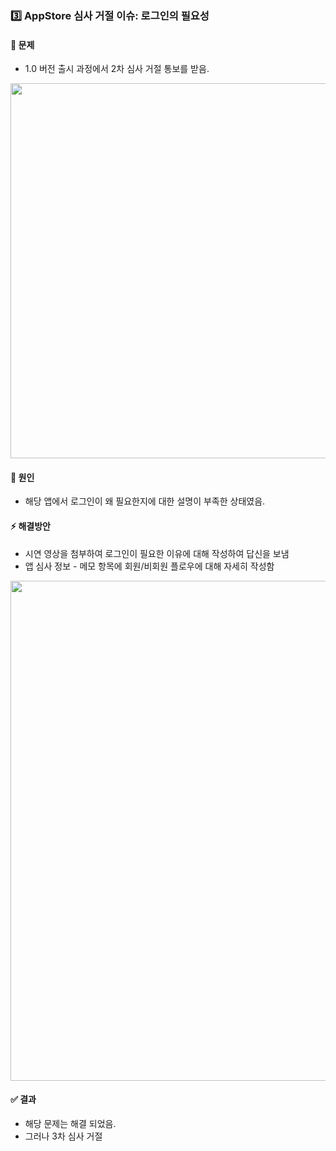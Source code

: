 ### 3️⃣ AppStore 심사 거절 이슈: 로그인의 필요성
#### 📝 문제
- 1.0 버전 출시 과정에서 2차 심사 거절 통보를 받음.

<img width="600" src="https://github.com/user-attachments/assets/91f3ec4c-f675-4933-bf70-17a32bd1ab96">
    
#### 🎯 원인
- 해당 앱에서 로그인이 왜 필요한지에 대한 설명이 부족한 상태였음.

#### ⚡️ 해결방안
- 시연 영상을 첨부하여 로그인이 필요한 이유에 대해 작성하여 답신을 보냄
- 앱 심사 정보 - 메모 항목에 회원/비회원 플로우에 대해 자세히 작성함
    
<img width="800" src="https://github.com/user-attachments/assets/3d60a11c-f294-4532-b6f2-606acab8cdf0">
    

#### ✅ 결과
- 해당 문제는 해결 되었음.
- 그러나 3차 심사 거절
